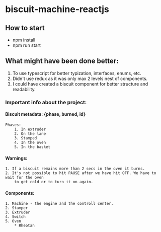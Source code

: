 # biscuit-machine-reactjs

## How to start
- npm install
- npm run start

## What might have been done better:
1. To use typescript for better typization, interfaces, enums, etc.
2. Didn't use redux as it was only max 2 levels nest of components.
3. I could have created a biscuit component for better structure and readability.

### Important info about the project:
#### Biscuit metadata: {phase, burned, id}
    Phases:
        1. In extruder
        2. On the lane
        3. Stamped
        4. In the oven
        5. In the basket
#### Warnings:
    1. If a biscuit remains more than 2 secs in the oven it burns.
    2. It's not possible to hit PAUSE after we have hit OFF. We have to wait for the oven 
        to get cold or to turn it on again.    

#### Components:
    1. Machine - the engine and the controll center.
    2. Stamper
    3. Extruder
    4. Switch
    5. Oven
        * Rheotan
